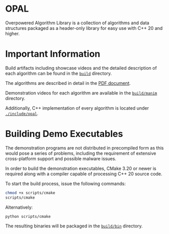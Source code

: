 # OPAL

Overpowered Algorithm Library is a collection of algorithms and data structures packaged as a header-only library for easy use with C++ 20 and higher.

# Important Information

Build artifacts including showcase videos and the detailed description of each algorithm can be found in the [`build`](./build) directory.

The algorithms are described in detail in the [PDF document](./build/opal.pdf).

Demonstration videos for each algorithm are available in the [`build/manim`](./build/manim) directory.

Additionally, C++ implementation of every algorithm is located under [`./include/opal`](./include/opal).

# Building Demo Executables

The demonstration programs are not distributed in precompiled form as this would pose a series of problems, including the requirement of extensive cross-platform support and possible malware issues.

In order to build the demonstration executables, CMake 3.20 or newer is required along with a compiler capable of processing C++ 20 source code.

To start the build process, issue the following commands:

```bash
chmod +x scripts/cmake
scripts/cmake
```

Alternatively:

```bash
python scripts/cmake
```

The resulting binaries will be packaged in the [`build/bin`](./build/bin) directory.
